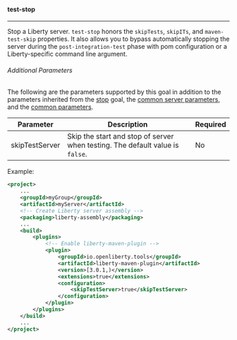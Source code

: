 #### test-stop
---
Stop a Liberty server. `test-stop` honors the `skipTests`, `skipITs`, and `maven-test-skip` properties. It also allows you to bypass automatically stopping the server during the `post-integration-test` phase with pom configuration or a Liberty-specific command line argument.

###### Additional Parameters

The following are the parameters supported by this goal in addition to the parameters inherited from the [stop](stop.md#stop) goal, the [common server parameters](common-server-parameters.md#common-server-parameters), and the [common parameters](common-parameters.md#common-parameters).

| Parameter | Description | Required |
| --------  | ----------- | -------  |
| skipTestServer | Skip the start and stop of server when testing. The default value is `false`. | No |

Example:
```xml
<project>
    ...
    <groupId>myGroup</groupId>
    <artifactId>myServer</artifactId>
    <!-- Create Liberty server assembly -->
    <packaging>liberty-assembly</packaging>
    ...
    <build>
        <plugins>
            <!-- Enable liberty-maven-plugin -->
            <plugin>
                <groupId>io.openliberty.tools</groupId>
                <artifactId>liberty-maven-plugin</artifactId>
                <version>[3.0.1,)</version>
                <extensions>true</extensions>
                <configuration>
                    <skipTestServer>true</skipTestServer>
                </configuration>
            </plugin>
        </plugins>
    </build>
    ...
</project>
```
